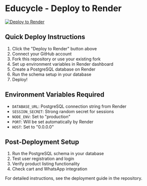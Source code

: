 # Educycle - Deploy to Render

[![Deploy to Render](https://render.com/images/deploy-to-render-button.svg)](https://render.com/deploy?repo=https://github.com/mothishraghavendra/educycle)

## Quick Deploy Instructions

1. Click the "Deploy to Render" button above
2. Connect your GitHub account
3. Fork this repository or use your existing fork
4. Set up environment variables in Render dashboard
5. Create a PostgreSQL database on Render
6. Run the schema setup in your database
7. Deploy!

## Environment Variables Required

- `DATABASE_URL`: PostgreSQL connection string from Render
- `SESSION_SECRET`: Strong random secret for sessions
- `NODE_ENV`: Set to "production"
- `PORT`: Will be set automatically by Render
- `HOST`: Set to "0.0.0.0"

## Post-Deployment Setup

1. Run the PostgreSQL schema in your database
2. Test user registration and login
3. Verify product listing functionality
4. Check cart and WhatsApp integration

For detailed instructions, see the deployment guide in the repository.
